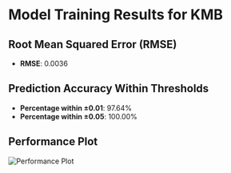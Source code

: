# Model Training Results for KMB

## Root Mean Squared Error (RMSE)
- **RMSE**: 0.0036

## Prediction Accuracy Within Thresholds
- **Percentage within ±0.01**: 97.64%
- **Percentage within ±0.05**: 100.00%

## Performance Plot
![Performance Plot](../imgs/KMB.png)
